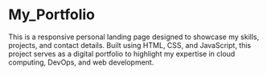 # My_Portfolio
This is a responsive personal landing page designed to showcase my skills, projects, and contact details. Built using HTML, CSS, and JavaScript, this project serves as a digital portfolio to highlight my expertise in cloud computing, DevOps, and web development.
